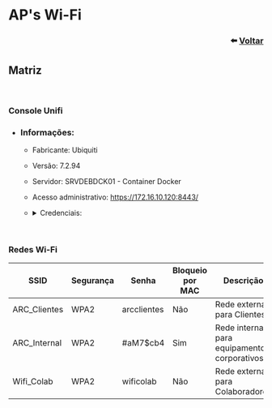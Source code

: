 <div align="left">

# AP's Wi-Fi

<div align="right">

### ⬅️ [Voltar](/README.md)

</div>

</div>

## Matriz

<br>

### Console Unifi

- ### Informações:

  - Fabricante: Ubiquiti
  - Versão: 7.2.94
  - Servidor: SRVDEBDCK01 - Container Docker
  - Acesso administrativo: https://172.16.10.120:8443/
  - <details>
    <summary>Credenciais:</summary>

    ```bash
    Login: suporte@arccorretora.com.br
    Senha: iJw*XMcjAW56M2*%
    ```

    </details>

<br>

### Redes Wi-Fi

| SSID         | Segurança | Senha       | Bloqueio por MAC | Descrição                                   |
| ------------ | --------- | ----------- | ---------------- | ------------------------------------------- |
| ARC_Clientes | WPA2      | arcclientes | Não              | Rede externa para Clientes                  |
| ARC_Internal | WPA2      | #aM7$cb4    | Sim              | Rede interna para equipamentos corporativos |
| Wifi_Colab   | WPA2      | wificolab   | Não              | Rede externa para Colaboradores             |
